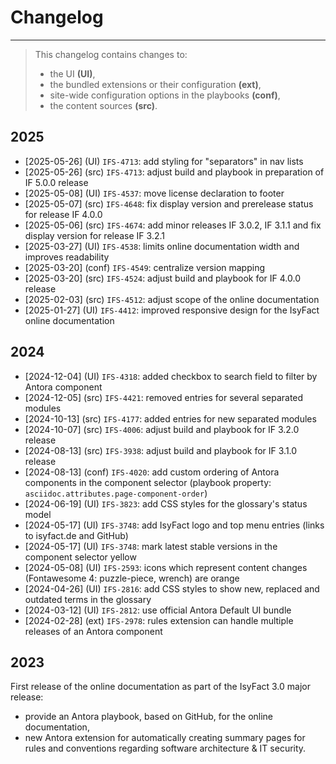 # Changelog

---
> This changelog contains changes to:
> - the UI **(UI)**,
> - the bundled extensions or their configuration **(ext)**,
> - site-wide configuration options in the playbooks **(conf)**,
> - the content sources **(src)**.

## 2025

- [2025-05-26] (UI) `IFS-4713`: add styling for "separators" in nav lists
- [2025-05-26] (src) `IFS-4713`: adjust build and playbook in preparation of IF 5.0.0 release
- [2025-05-08] (UI) `IFS-4537`: move license declaration to footer
- [2025-05-07] (src) `IFS-4648`: fix display version and prerelease status for release IF 4.0.0
- [2025-05-06] (src) `IFS-4674`: add minor releases IF 3.0.2, IF 3.1.1 and fix display version for release IF 3.2.1
- [2025-03-27] (UI) `IFS-4538`: limits online documentation width and improves readability
- [2025-03-20] (conf) `IFS-4549`: centralize version mapping 
- [2025-03-20] (src) `IFS-4524`: adjust build and playbook for IF 4.0.0 release
- [2025-02-03] (src) `IFS-4512`: adjust scope of the online documentation
- [2025-01-27] (UI) `IFS-4412`: improved responsive design for the IsyFact online documentation

## 2024

- [2024-12-04] (UI) `IFS-4318`: added checkbox to search field to filter by Antora component
- [2024-12-05] (src) `IFS-4421`: removed entries for several separated modules
- [2024-10-13] (src) `IFS-4177`: added entries for new separated modules
- [2024-10-07] (src) `IFS-4006`: adjust build and playbook for IF 3.2.0 release
- [2024-08-13] (src) `IFS-3938`: adjust build and playbook for IF 3.1.0 release
- [2024-08-13] (conf) `IFS-4020`: add custom ordering of Antora components in the component selector (playbook property: `asciidoc.attributes.page-component-order`)
- [2024-06-19] (UI) `IFS-3823`: add CSS styles for the glossary's status model
- [2024-05-17] (UI) `IFS-3748`: add IsyFact logo and top menu entries (links to isyfact.de and GitHub)
- [2024-05-17] (UI) `IFS-3748`: mark latest stable versions in the component selector yellow
- [2024-05-08] (UI) `IFS-2593`: icons which represent content changes (Fontawesome 4: puzzle-piece, wrench) are orange
- [2024-04-26] (UI) `IFS-2816`: add CSS styles to show new, replaced and outdated terms in the glossary
- [2024-03-12] (UI) `IFS-2812`: use official Antora Default UI bundle
- [2024-02-28] (ext) `IFS-2978`: rules extension can handle multiple releases of an Antora component

## 2023

First release of the online documentation as part of the IsyFact 3.0 major release:

- provide an Antora playbook, based on GitHub, for the online documentation,
- new Antora extension for automatically creating summary pages for rules and conventions regarding software architecture & IT security.


